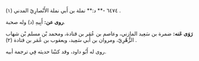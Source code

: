 ٦٤٧٤ -** د:** نملة بن أَبي نملة الأَنْصارِيّ المدني (١) .

**روى عن:** أَبِيهِ (د) وله صحبة.

**رَوَى عَنه:** ضمرة بن سَعِيد المازني، وعاصم بن عُمَر بن قتادة، ومحمد بْن مسلم بْن شهاب الزُّهْرِيّ، ومروان بن أَبي سَعِيد، ويعقوب بن عُمَر بن قتادة (٢) .

روى له أَبُو داود، وقد كتبْنا حديثه فِي ترجمة أبيه.